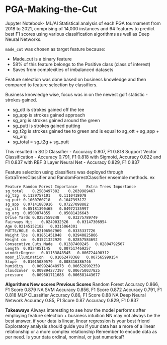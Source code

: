 # PGA-Making-the-Cut
Jupyter Notebook- ML/AI Statistical analysis of each PGA tournament from 2018 to 2021, comprising of 14,000 instances and 64 features to predict best F1 scores using various classification algorithms as well as Deep Neural Networks.

`made_cut` was chosen as target feature because:
- Made_cut is a binary feature
- 58% of this feature belongs to the Positive class (class of interest)
- Saves from complexities of imbalanced datasets

Feature selection was done based on business knowledge and then compared to feature selection by classifiers.

Business knowledge wise, focus was in on the newest golf statistic - strokes gained.
- sg_ott is strokes gained off the tee
- sg_app is strokes gained approach
- sg_arg is strokes gained around the green
- sg_putt is strokes gained putting
- sg_t2g is strokes gained tee to green and is equal to sg_ott + sg_app + sg_arg
- sg_total = sg_t2g + sg_putt

This resulted in SGD Classifier - Accuracy 0.807, F1 0.818
Support Vector Classification - Accuracy 0.791, F1 0.818 with Sigmoid, Accuracy 0.822 and F1 0.837 with RBF
3 Layer Neural Net - Accuracy 0.829, F1 0.837

Feature selection using classifiers was deployed through ExtraTreesClassifier and RandomForestClassifier ensemble methods.
ex
```
Feature	Random Forest Importance	Extra Trees Importance
sg_total	0.2583497382	0.2039989467
sg_t2g	0.1129757101	0.1110418078
sg_putt	0.1060760718	0.1047393172
sg_app	0.07141883916	0.07227098882
sg_ott	0.05181390465	0.04972135997
sg_arg	0.0509874355	0.05081426643
Drive Yards	0.0257559248	0.03275789749
Fairways Hit	0.0249032326	0.03147306954
Age	0.02145152182	0.0315064301
PUTTS/HOLE	0.02106567969	0.0335337726
Weight lbs	0.01851451048	0.02940825806
Height cm	0.01521322929	0.02857584692
Consecutive_Cuts_Made	0.01387400245	0.02804792567
Length	0.0124851145	0.007517469257
winddirDegree	0.01153848545	0.006724490312
moon_illumination	0.01062470368	0.007565999154
Slope	0.01015089579	0.008316386746
humidity	0.009924848973	0.006528902359
cloudcover	0.009894277397	0.006750037825
pressure	0.009601711688	0.006581443677
```
**Algorithms New scores Previous Scores**
Random Forest Accuracy 0.866, F1 Score 0.879 NA
SVM Accuracy 0.856, F1 Score 0.872 Accuracy 0.791, F1 0.818
MLP CLassifier Accuracy 0.86, F1 Score 0.88 NA
Deep Neural Network Accuracy 0.85, F1 Score 0.87 Accuracy 0.829, F1 0.837

**Takeaways**
Always interesting to see how the model performs after employing feature selection + business intuition
NN may not always be the best answer, if your data is linear, linear regression is your best friend
Exploratory analysis should guide you if your data has a more of a linear relationship or a more complex relationship
Remember to encode data as per need. Is your data ordinal, nominal, or just numerical? 
